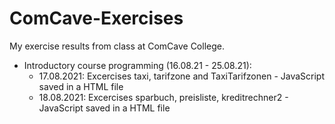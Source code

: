 # ComCave-Exercises
My exercise results from class at ComCave College.

- Introductory course programming (16.08.21 - 25.08.21): 
  - 17.08.2021: Excercises taxi, tarifzone and TaxiTarifzonen - JavaScript saved in a HTML file
  - 18.08.2021: Excercises sparbuch, preisliste, kreditrechner2 - JavaScript saved in a HTML file
